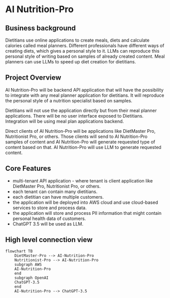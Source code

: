 # AI Nutrition-Pro

## Business background

Dietitians use online applications to create meals, diets and calculate calories called meal planners. Different professionals have different ways of creating diets, which gives a personal style to it. LLMs can reproduce this personal style of writing based on samples of already created content. Meal planners can use LLMs to speed up diet creation for dietitians.

## Project Overview

AI Nutrition-Pro will be backend API application that will have the possibility to integrate with any meal planner application for dietitians. It will reproduce the personal style of a nutrition specialist based on samples.

Dietitians will not use the application directly but from their meal planner applications. There will be no user interface exposed to Dietitians. Integration will be using meal plan applications backend.

Direct clients of AI Nutrition-Pro will be applications like DietMaster Pro, Nutritionist Pro, or others. Those clients will send to AI Nutrition-Pro samples of content and AI Nutrition-Pro will generate requested type of content based on that. AI Nutrition-Pro will use LLM to generate requested content.

## Core Features

- multi-tenant API application - where tenant is client application like DietMaster Pro, Nutritionist Pro, or others.
- each tenant can contain many dietitians.
- each dietitian can have multiple customers.
- the application will be deployed into AWS cloud and use cloud-based services to store and process data.
- the application will store and process PII information that might contain personal health data of customers.
- ChatGPT 3.5 will be used as LLM.

## High level connection view

```mermaid
flowchart TB
    DietMaster-Pro --> AI-Nutrition-Pro
    Nutritionist-Pro --> AI-Nutrition-Pro
    subgraph AWS
    AI-Nutrition-Pro
    end
    subgraph OpenAI
    ChatGPT-3.5
    end
    AI-Nutrition-Pro --> ChatGPT-3.5
```